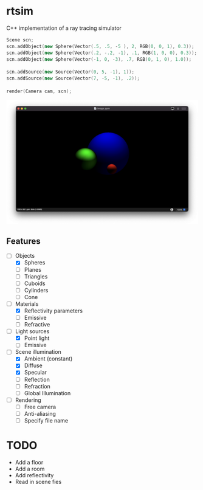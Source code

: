 # rtsim
C++ implementation of a ray tracing simulator

```cpp
Scene scn;
scn.addObject(new Sphere(Vector(.5, .5, -5 ), 2, RGB(0, 0, 1), 0.3));
scn.addObject(new Sphere(Vector(.2, -.2, -1), .1, RGB(1, 0, 0), 0.3));
scn.addObject(new Sphere(Vector(-1, 0, -3), .7, RGB(0, 1, 0), 1.0));

scn.addSource(new Source(Vector(0, 5, -1), 1));
scn.addSource(new Source(Vector(7, -5, -1), .2));

render(Camera cam, scn);
```

![](https://raw.githubusercontent.com/ab-gh/rtsim/main/docs/Screenshot%202021-11-24%20at%206.57.55%20pm.png)

## Features

- [ ] Objects
  - [x] Spheres
  - [ ] Planes
  - [ ] Triangles
  - [ ] Cuboids
  - [ ] Cylinders
  - [ ] Cone
- [ ] Materials
  - [x] Reflectivity parameters
  - [ ] Emissive
  - [ ] Refractive
- [ ] Light sources
  - [x] Point light
  - [ ] Emissive
- [ ] Scene illumination
  - [x] Ambient (constant)
  - [x] Diffuse
  - [x] Specular
  - [ ] Reflection
  - [ ] Refraction
  - [ ] Global Illumination
- [ ] Rendering
  - [ ] Free camera
  - [ ] Anti-aliasing
  - [ ] Specify file name

# TODO

- Add a floor
- Add a room
- Add reflectivity
- Read in scene fies
